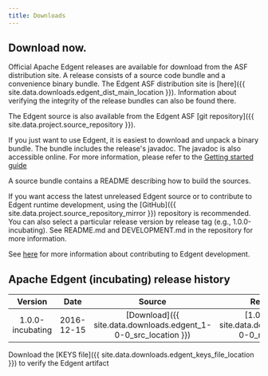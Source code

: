 ```yaml
---
title: Downloads
---
```


## Download now.

Official Apache Edgent releases are available for download from the ASF distribution site. A release consists of a source code bundle and a convenience binary bundle. The Edgent ASF distribution site is [here]({{ site.data.downloads.edgent_dist_main_location }}). Information about verifying the integrity of the release bundles can also be found there.

The Edgent source is also available from the Edgent ASF [git repository]({{ site.data.project.source_repository }}).

If you just want to use Edgent, it is easiest to download and unpack a binary bundle. The bundle includes the release's javadoc. The javadoc is also accessible online. For more information, please refer to the [Getting started guide](edgent-getting-started)

A source bundle contains a README describing how to build the sources.

If you want access the latest unreleased Edgent source or to contribute to Edgent runtime development, using the [GitHub]({{  site.data.project.source_repository_mirror }}) repository is recommended. You can also select a particular release version by release tag (e.g., 1.0.0-incubating). See README.md and DEVELOPMENT.md in the repository for more information.

See [here](community.html) for more information about contributing to Edgent development.

## Apache Edgent (incubating) release history

| Version           | Date           | Source | Release Notes | Docs | GPG | MD5 | SHA   |
|:-----------------:|:--------------:|:------:|:-------------:|:----:|:---:|:---:|:-----:|
| 1.0.0-incubating  | 2016-12-15     | [Download]({{ site.data.downloads.edgent_1-0-0_src_location }}) | [1.0.0 Release]({{ site.data.downloads.edgent_1-0-0_release_note }}) | [JavaDoc]({{ site.data.downloads.edgent_1-0-0_doc_location }}) | [ASC]({{ site.data.downloads.edgent_1-0-0_asc_location  }}) | [MD5]({{  site.data.downloads.edgent_1-0-0_md5_location }}) | [SHA]({{  site.data.downloads.edgent_1-0-0_sha_location }}) |

Download the [KEYS file]({{ site.data.downloads.edgent_keys_file_location }}) to verify the Edgent artifact